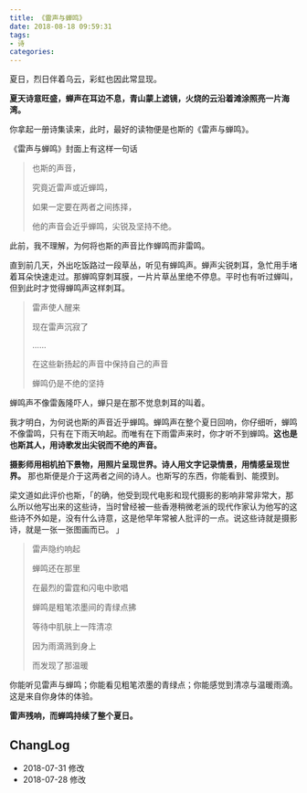 ```yaml
---
title: 《雷声与蝉鸣》
date: 2018-08-18 09:59:31
tags:
- 诗
categories:
---
```

夏日，烈日伴着乌云，彩虹也因此常显现。
<!--more-->
**夏天诗意旺盛，蝉声在耳边不息，青山蒙上滤镜，火烧的云沿着滩涂照亮一片海湾。**

你拿起一册诗集读来，此时，最好的读物便是也斯的《雷声与蝉鸣》。

《雷声与蝉鸣》封面上有这样一句话

>也斯的声音，
>
>究竟近雷声或近蝉鸣，
>
>如果一定要在两者之间拣择，
>
>他的声音会近乎蝉鸣，尖锐及坚持不绝。

此前，我不理解，为何将也斯的声音比作蝉鸣而非雷鸣。

直到前几天，外出吃饭路过一段草丛，听见有蝉鸣声。蝉声尖锐刺耳，急忙用手堵着耳朵快速走过。那蝉鸣穿刺耳膜，一片片草丛里绝不停息。平时也有听过蝉叫，但到此时才觉得蝉鸣声这样刺耳。

> 雷声使人醒来
>
> 现在雷声沉寂了
>
> ......
>
> 在这些新扬起的声音中保持自己的声音
>
> 蝉鸣仍是不绝的坚持

蝉鸣声不像雷轰隆吓人，蝉只是在那不觉息刺耳的叫着。

我才明白，为何说也斯的声音近乎蝉鸣。蝉鸣声在整个夏日回响，你仔细听，蝉鸣不像雷鸣，只有在下雨天响起。而唯有在下雨雷声来时，你才听不到蝉鸣。**这也是也斯其人，用诗歌发出尖锐而不绝的声音。**

**摄影师用相机拍下景物，用照片呈现世界。诗人用文字记录情景，用情感呈现世界。** 那也斯便是介于这两者之间的诗人。也斯写的东西，你能看到、能摸到。

梁文道如此评价也斯，「的确，他受到现代电影和现代摄影的影响非常非常大，那么所以他写出来的这些诗，当时曾经被一些香港稍微老派的现代作家认为他写的这些诗不外如是，没有什么诗意，这是他早年常被人批评的一点。说这些诗就是摄影诗，就是一张一张图画而已。 」

> 雷声隐约响起
>
> 蝉鸣还在那里
>
> 在最烈的雷霆和闪电中歌唱
>
> 蝉鸣是粗笔浓墨间的青绿点拂
>
> 等待中肌肤上一阵清凉
>
> 因为雨滴溅到身上
>
> 而发现了那温暖

你能听见雷声与蝉鸣；你能看见粗笔浓墨的青绿点；你能感觉到清凉与温暖雨滴。这是来自你身体的体验。

**雷声残响，而蝉鸣持续了整个夏日。**

## ChangLog

- 2018-07-31 修改
- 2018-07-28 修改
